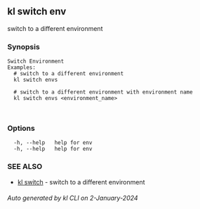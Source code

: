 ## kl switch env

switch to a different environment

### Synopsis

```
Switch Environment
Examples:
  # switch to a different environment
  kl switch envs

  # switch to a different environment with environment name
  kl switch envs <environment_name>

	
```

### Options

```
  -h, --help   help for env
  -h, --help   help for env
```

### SEE ALSO

* [kl switch](kl_switch.md)  - switch to a different environment

###### Auto generated by kl CLI on 2-January-2024
